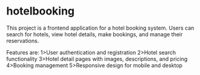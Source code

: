 # hotelbooking
This project is a frontend application for a hotel booking system. Users can search for hotels, view hotel details, make bookings, and manage their reservations.

Features are:
1>User authentication and registration
2>Hotel search functionality
3>Hotel detail pages with images, descriptions, and pricing
4>Booking management
5>Responsive design for mobile and desktop
